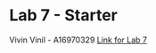 # Lab 7 - Starter
Vivin Vinil - A16970329
[Link for Lab 7](https://vivin2709.github.io/Lab7_Starter/)
